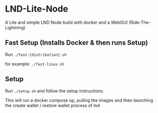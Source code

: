 # LND-Lite-Node
A Lite and simple LND Node build with docker and a WebGUI (Ride-The-Lightning)

## Fast Setup (Installs Docker & then runs Setup)
Run `./fast-{distribution}.sh`

for example: `./fast-linux.sh`

## Setup
Run `./setup.sh` and follow the setup instructions.

This will run a docker compose up, pulling the images and then launching the create wallet / restore wallet process of lnd
